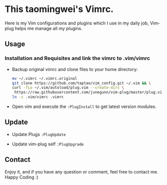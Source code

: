 This taomingwei's Vimrc.
=========================
Here is my Vim configurations and plugins which I use in my daily job,
Vim-plug helps me manage all my plugins.

## Usage

### Installation and Requisites and link the vimrc to .vim/vimrc

* Backup original vimrc and clone files to your home directory:

   ```bash
   mv ~/.vimrc ~/.vimrc.original
   git clone https://github.com/taptao/vim_config.git ~/.vim && \
   curl -fLo ~/.vim/autoload/plug.vim --create-dirs \
    https://raw.githubusercontent.com/junegunn/vim-plug/master/plug.vim && \
   ln -s .vim/vimrc .vimrc
   ```
* Open vim and execute the `:PlugInstall` to get latest version modules.


## Update

* Update Plugs `:PlugUpdate`

* Update vim-plug self `:PlugUpgrade`

## Contact

Enjoy it, and if you have any question or comment, feel free to contact me.
Happy Coding :)
